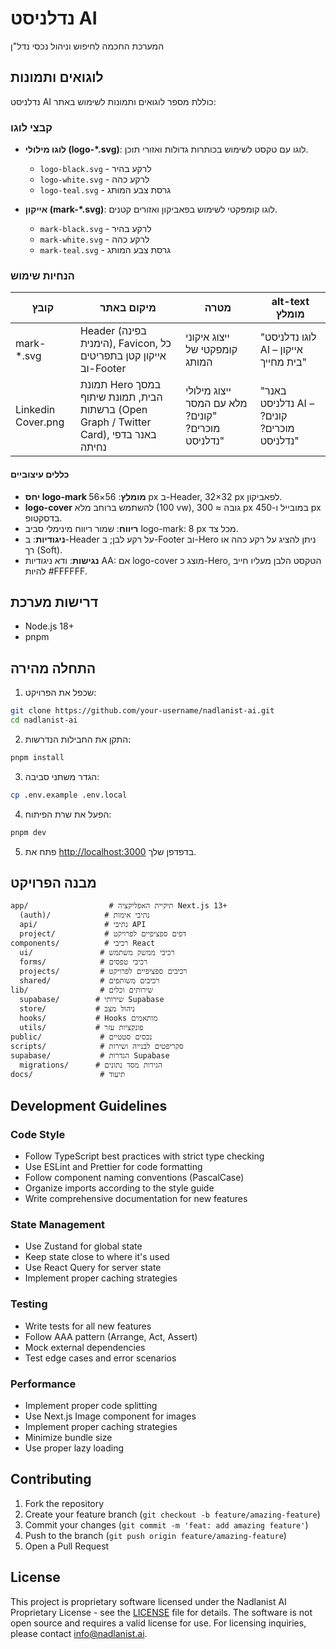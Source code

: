 # נדלניסט AI

המערכת החכמה לחיפוש וניהול נכסי נדל"ן

## לוגואים ותמונות

נדלניסט AI כוללת מספר לוגואים ותמונות לשימוש באתר:

### קבצי לוגו

- **לוגו מילולי (logo-*.svg)**: לוגו עם טקסט לשימוש בכותרות גדולות ואזורי תוכן.
  - `logo-black.svg` - לרקע בהיר
  - `logo-white.svg` - לרקע כהה
  - `logo-teal.svg` - גרסת צבע המותג

- **אייקון (mark-*.svg)**: לוגו קומפקטי לשימוש בפאביקון ואזורים קטנים.
  - `mark-black.svg` - לרקע בהיר
  - `mark-white.svg` - לרקע כהה
  - `mark-teal.svg` - גרסת צבע המותג

### הנחיות שימוש

| קובץ | מיקום באתר | מטרה | alt-text מומלץ |
|------|------------|------|-------------|
| mark-*.svg | Header (בפינה הימנית), Favicon, כל אייקון קטן בתפריטים וב-Footer | ייצוג איקוני קומפקטי של המותג | "לוגו נדלניסט AI – אייקון בית מחייך" |
| Linkedin Cover.png | תמונת Hero במסך הבית, תמונת שיתוף ברשתות (Open Graph / Twitter Card), באנר בדפי נחיתה | ייצוג מילולי מלא עם המסר "קונים? מוכרים? נדלניסט" | "באנר נדלניסט AI – קונים? מוכרים? נדלניסט" |

#### כללים עיצוביים

- **יחס logo-mark מומלץ**: 56×56 px ב-Header, 32×32 px לפאביקון.
- **logo-cover** להשתמש ברוחב מלא (100 vw), גובה ≈ 300 px במובייל ו-450 px בדסקטופ.
- **ריווח**: שמור ריווח מינימלי סביב logo-mark: ‎8 px מכל צד.
- **ניגודיות**: ב-Header על רקע לבן; ב-Footer וב-Hero ניתן להציג על רקע כהה או רך (Soft).
- **נגישות**: ודא ניגודיות AA: אם logo-cover מוצג כ-Hero, הטקסט הלבן מעליו חייב להיות #FFFFFF.

## דרישות מערכת

- Node.js 18+
- pnpm

## התחלה מהירה

1. שכפל את הפרויקט:

```bash
git clone https://github.com/your-username/nadlanist-ai.git
cd nadlanist-ai
```

2. התקן את החבילות הנדרשות:

```bash
pnpm install
```

3. הגדר משתני סביבה:

```bash
cp .env.example .env.local
```

4. הפעל את שרת הפיתוח:

```bash
pnpm dev
```

5. פתח את [http://localhost:3000](http://localhost:3000) בדפדפן שלך.

## מבנה הפרויקט

```
app/                  # תיקיית האפליקציה Next.js 13+
  (auth)/            # נתיבי אימות
  api/               # נתיבי API
  project/           # דפים ספציפיים לפרויקט
components/          # רכיבי React
  ui/               # רכיבי ממשק משתמש
  forms/            # רכיבי טפסים
  projects/         # רכיבים ספציפיים לפרויקט
  shared/           # רכיבים משותפים
lib/                # שירותים וכלים
  supabase/        # שירותי Supabase
  store/           # ניהול מצב
  hooks/           # Hooks מותאמים
  utils/           # פונקציות עזר
public/             # נכסים סטטיים
scripts/            # סקריפטים לבנייה ושירות
supabase/           # הגדרות Supabase
  migrations/      # הגירות מסד נתונים
docs/               # תיעוד
```

## Development Guidelines

### Code Style

- Follow TypeScript best practices with strict type checking
- Use ESLint and Prettier for code formatting
- Follow component naming conventions (PascalCase)
- Organize imports according to the style guide
- Write comprehensive documentation for new features

### State Management

- Use Zustand for global state
- Keep state close to where it's used
- Use React Query for server state
- Implement proper caching strategies

### Testing

- Write tests for all new features
- Follow AAA pattern (Arrange, Act, Assert)
- Mock external dependencies
- Test edge cases and error scenarios

### Performance

- Implement proper code splitting
- Use Next.js Image component for images
- Implement proper caching strategies
- Minimize bundle size
- Use proper lazy loading

## Contributing

1. Fork the repository
2. Create your feature branch (`git checkout -b feature/amazing-feature`)
3. Commit your changes (`git commit -m 'feat: add amazing feature'`)
4. Push to the branch (`git push origin feature/amazing-feature`)
5. Open a Pull Request

## License

This project is proprietary software licensed under the Nadlanist AI Proprietary License - see the [LICENSE](LICENSE) file for details. The software is not open source and requires a valid license for use. For licensing inquiries, please contact info@nadlanist.ai.
